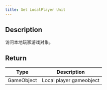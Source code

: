 ```yaml
---
title: Get LocalPlayer Unit
---
```


## Description

访问本地玩家游戏对象。

## Return

| Type       | Description             |
| ---------- | ----------------------- |
| GameObject | Local player gameobject |

